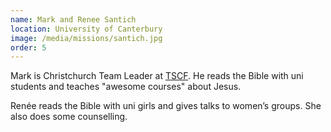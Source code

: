 ```yaml
---
name: Mark and Renee Santich
location: University of Canterbury
image: /media/missions/santich.jpg
order: 5
---
```



Mark is Christchurch Team Leader at [TSCF](https://www.tscf.org.nz/about-tscf/meet-the-team/mark-renee-santich/).
He reads the Bible with uni students and teaches "awesome courses" about Jesus.

Renée reads the Bible with uni girls and gives talks to women’s groups. She also
does some counselling.
